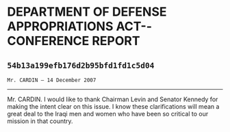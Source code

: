 # DEPARTMENT OF DEFENSE APPROPRIATIONS ACT--CONFERENCE REPORT
## `54b13a199efb176d2b95bfd1fd1c5d04`
`Mr. CARDIN — 14 December 2007`

---


Mr. CARDIN. I would like to thank Chairman Levin and Senator Kennedy 
for making the intent clear on this issue. I know these clarifications 
will mean a great deal to the Iraqi men and women who have been so 
critical to our mission in that country.